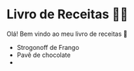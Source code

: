 # Livro de Receitas :man_cook:

Olá! Bem vindo ao meu livro de receitas :wave:

- Strogonoff de Frango
- Pavê de chocolate
- 
